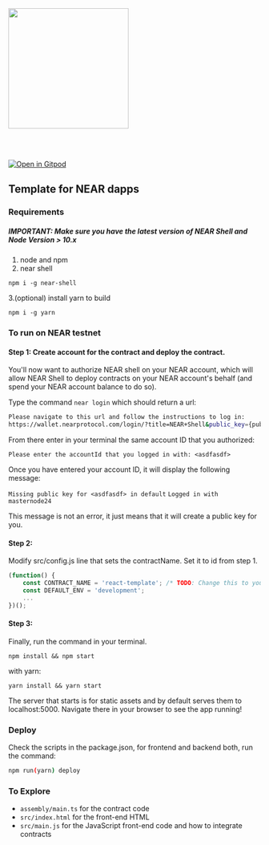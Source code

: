 <br />
<br />

<p>
<img src="https://nearprotocol.com/wp-content/themes/near-19/assets/img/logo.svg?t=1553011311" width="240">
</p>

<br />
<br />

[![Open in Gitpod](https://gitpod.io/button/open-in-gitpod.svg)](https://gitpod.io/#https://github.com/kcole16/ethdenver-workshop)

## Template for NEAR dapps
### Requirements
##### IMPORTANT: Make sure you have the latest version of NEAR Shell and Node Version > 10.x 
1. node and npm
2. near shell
```
npm i -g near-shell
```
3.(optional) install yarn to build
```
npm i -g yarn
```
### To run on NEAR testnet
#### Step 1: Create account for the contract and deploy the contract.
You'll now want to authorize NEAR shell on your NEAR account, which will allow NEAR Shell to deploy contracts on your NEAR account's behalf \(and spend your NEAR account balance to do so\).

Type the command `near login` which should return a url:

```bash
Please navigate to this url and follow the instructions to log in:
https://wallet.nearprotocol.com/login/?title=NEAR+Shell&public_key={publicKey}
```

From there enter in your terminal the same account ID that you authorized:

`Please enter the accountId that you logged in with: <asdfasdf>`

Once you have entered your account ID, it will display the following message:

`Missing public key for <asdfasdf> in default`
`Logged in with masternode24`

This message is not an error, it just means that it will create a public key for you.

#### Step 2:
Modify src/config.js line that sets the contractName. Set it to id from step 1.
```javascript
(function() {
    const CONTRACT_NAME = 'react-template'; /* TODO: Change this to your contract's name! */
    const DEFAULT_ENV = 'development';
    ...
})();
```

#### Step 3:
Finally, run the command in your terminal.
```
npm install && npm start
```
with yarn:
```
yarn install && yarn start
```
The server that starts is for static assets and by default serves them to localhost:5000. Navigate there in your browser to see the app running!

### Deploy
Check the scripts in the package.json, for frontend and backend both, run the command:
```bash
npm run(yarn) deploy
```

### To Explore

- `assembly/main.ts` for the contract code
- `src/index.html` for the front-end HTML
- `src/main.js` for the JavaScript front-end code and how to integrate contracts